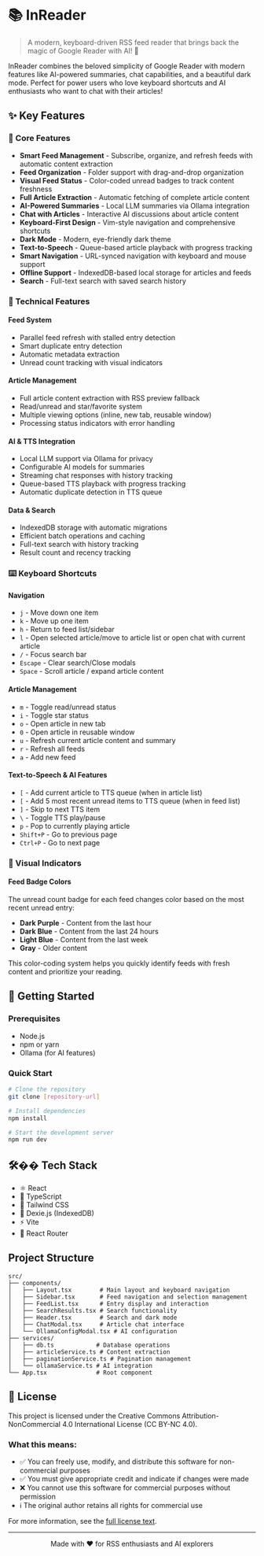# 📚 InReader

> A modern, keyboard-driven RSS feed reader that brings back the magic of Google Reader with AI! 🚀

InReader combines the beloved simplicity of Google Reader with modern features like AI-powered summaries, chat capabilities, and a beautiful dark mode. Perfect for power users who love keyboard shortcuts and AI enthusiasts who want to chat with their articles!

## ✨ Key Features

### 🎯 Core Features
- **Smart Feed Management** - Subscribe, organize, and refresh feeds with automatic content extraction
- **Feed Organization** - Folder support with drag-and-drop organization
- **Visual Feed Status** - Color-coded unread badges to track content freshness
- **Full Article Extraction** - Automatic fetching of complete article content
- **AI-Powered Summaries** - Local LLM summaries via Ollama integration
- **Chat with Articles** - Interactive AI discussions about article content
- **Keyboard-First Design** - Vim-style navigation and comprehensive shortcuts
- **Dark Mode** - Modern, eye-friendly dark theme
- **Text-to-Speech** - Queue-based article playback with progress tracking
- **Smart Navigation** - URL-synced navigation with keyboard and mouse support
- **Offline Support** - IndexedDB-based local storage for articles and feeds
- **Search** - Full-text search with saved search history

### 🔄 Technical Features
#### Feed System
- Parallel feed refresh with stalled entry detection
- Smart duplicate entry detection
- Automatic metadata extraction
- Unread count tracking with visual indicators

#### Article Management
- Full article content extraction with RSS preview fallback
- Read/unread and star/favorite system
- Multiple viewing options (inline, new tab, reusable window)
- Processing status indicators with error handling

#### AI & TTS Integration
- Local LLM support via Ollama for privacy
- Configurable AI models for summaries
- Streaming chat responses with history tracking
- Queue-based TTS playback with progress tracking
- Automatic duplicate detection in TTS queue

#### Data & Search
- IndexedDB storage with automatic migrations
- Efficient batch operations and caching
- Full-text search with history tracking
- Result count and recency tracking

### ⌨️ Keyboard Shortcuts

#### Navigation
- `j` - Move down one item
- `k` - Move up one item
- `h` - Return to feed list/sidebar
- `l` - Open selected article/move to article list or open chat with current article
- `/` - Focus search bar
- `Escape` - Clear search/Close modals
- `Space` - Scroll article / expand article content

#### Article Management
- `m` - Toggle read/unread status
- `i` - Toggle star status
- `o` - Open article in new tab
- `0` - Open article in reusable window
- `u` - Refresh current article content and summary
- `r` - Refresh all feeds
- `a` - Add new feed

#### Text-to-Speech & AI Features
- `[` - Add current article to TTS queue (when in article list)
- `[` - Add 5 most recent unread items to TTS queue (when in feed list)
- `]` - Skip to next TTS item
- `\` - Toggle TTS play/pause
- `p` - Pop to currently playing article
- `Shift+P` - Go to previous page
- `Ctrl+P` - Go to next page

### 🎨 Visual Indicators

#### Feed Badge Colors
The unread count badge for each feed changes color based on the most recent unread entry:
- **Dark Purple** - Content from the last hour
- **Dark Blue** - Content from the last 24 hours
- **Light Blue** - Content from the last week
- **Gray** - Older content

This color-coding system helps you quickly identify feeds with fresh content and prioritize your reading.

## 🚀 Getting Started

### Prerequisites
- Node.js
- npm or yarn
- Ollama (for AI features)

### Quick Start
```bash
# Clone the repository
git clone [repository-url]

# Install dependencies
npm install

# Start the development server
npm run dev
```

## 🛠�� Tech Stack
- ⚛️ React
- 📘 TypeScript
- 🎨 Tailwind CSS
- 💾 Dexie.js (IndexedDB)
- ⚡ Vite
- 🤖 React Router

## Project Structure

```
src/
├── components/
│   ├── Layout.tsx        # Main layout and keyboard navigation
│   ├── Sidebar.tsx       # Feed navigation and selection management
│   ├── FeedList.tsx      # Entry display and interaction
│   ├── SearchResults.tsx # Search functionality
│   ├── Header.tsx        # Search and dark mode
│   ├── ChatModal.tsx     # Article chat interface
│   └── OllamaConfigModal.tsx # AI configuration
├── services/
│   ├── db.ts            # Database operations
│   ├── articleService.ts # Content extraction
│   ├── paginationService.ts # Pagination management
│   └── ollamaService.ts # AI integration
└── App.tsx              # Root component
```

## 🔄 License

This project is licensed under the Creative Commons Attribution-NonCommercial 4.0 International License (CC BY-NC 4.0).

### What this means:
- ✅ You can freely use, modify, and distribute this software for non-commercial purposes
- ✅ You must give appropriate credit and indicate if changes were made
- ❌ You cannot use this software for commercial purposes without permission
- ℹ️ The original author retains all rights for commercial use

For more information, see the [full license text](https://creativecommons.org/licenses/by-nc/4.0/).

---
<p align="center">Made with ❤️ for RSS enthusiasts and AI explorers</p>
